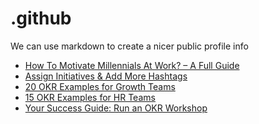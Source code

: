 # .github
We can use markdown to create a nicer public profile info
 <!-- BLOG-POST-LIST:START -->
- [How To Motivate Millennials At Work? – A Full Guide](https://blog.weekdone.com/how-to-motivate-millennials-at-work/)
- [Assign Initiatives &amp; Add More Hashtags](https://blog.weekdone.com/assign-initiatives/)
- [20 OKR Examples for Growth Teams](https://blog.weekdone.com/growth-okr-examples/)
- [15 OKR Examples for HR Teams](https://blog.weekdone.com/hr-okrs-examples/)
- [Your Success Guide: Run an OKR Workshop](https://blog.weekdone.com/okr-workshop/)
<!-- BLOG-POST-LIST:END -->
